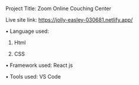 Project Title: Zoom Online Couching Center



Live site link: https://jolly-easley-030681.netlify.app/


•	Language used: 

1. Html
 
2. CSS
                                 
•	Framework used: React js


•	Tools used: VS Code
